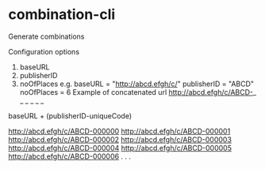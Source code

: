 # combination-cli
Generate combinations

Configuration options
1. baseURL
2. publisherID
3. noOfPlaces
e.g. baseURL = "http://abcd.efgh/c/"
publisherID = "ABCD"
noOfPlaces = 6
Example of concatenated url
http://abcd.efgh/c/ABCD-_ _ _ _ _ _

baseURL + (publisherID-uniqueCode)

http://abcd.efgh/c/ABCD-000000
http://abcd.efgh/c/ABCD-000001
http://abcd.efgh/c/ABCD-000002
http://abcd.efgh/c/ABCD-000003
http://abcd.efgh/c/ABCD-000004
http://abcd.efgh/c/ABCD-000005
http://abcd.efgh/c/ABCD-000006
.
.
.
